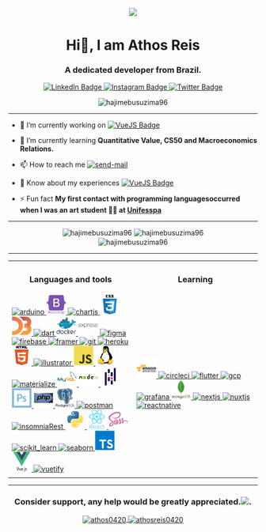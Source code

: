 <div id="header" align="center">
    <img src="https://raw.githubusercontent.com/hajimebusuzima96/hajimebusuzima96/main/2924502035%20(4).gif" />
  </div> 
  
  <h1 align="center"> Hi👋, I am Athos Reis</h1>
  <h3 align="center">A dedicated developer from Brazil.</h3>
  
  
  <div id="badges" align="center">
    <a href="https://www.linkedin.com/in/athosreis77/">
      <img src="https://img.shields.io/badge/LinkedIn-blue?style=for-the-badge&logo=linkedin&logoColor=white" alt="LinkedIn Badge"/>
    </a>
    <a href="https://www.instagram.com/1_puto/">
      <img src="https://img.shields.io/badge/Instagram-C13584?style=for-the-badge&logo=instagram&logoColor=white" alt="Instagram Badge"/>
    </a>
    <a href="https://twitter.com/AthosReis840">
      <img src="https://img.shields.io/badge/Twitter-blue?style=for-the-badge&logo=twitter&logoColor=white" alt="Twitter Badge"/>
    </a>
  </div>
  
  <p align="center"> <img src="https://komarev.com/ghpvc/?username=hajimebusuzima96&label=Profile%20views&color=0e75b6&style=flat" alt="hajimebusuzima96" /> </p>
  
  ---
  
  - 🔭 I’m currently working on <a href="https://alphamaiora.com">
      <img src="https://img.shields.io/badge/WebSite-Alpha Maiora-008a3d?style=flat-square&logo=vuedotjs" alt="VueJS Badge"/>
    </a>
  
  - 🌱 I’m currently learning **Quantitative Value, CS50 and Macroeconomics Relations.**
  
  - 📫 How to reach me <a href="mailto:athos3655@gmail.com">
      <img src="https://img.shields.io/badge/Gmail-Contact me.-red?style=flat-square&logo=gmail" alt="send-mail"/>
    </a>
  
  - 📄 Know about my experiences <a href="https://www.linkedin.com/in/athosreis77/">
      <img src="https://img.shields.io/badge/LinkedIn-LinkedIn-blue?style=flat-square&logo=linkedin" alt="VueJS Badge"/>
    </a>
  
  - ⚡ Fun fact **My first contact with programming languages ​​occurred when I was an art student 🧑‍🎨 at <a href='https://www.unifesspa.edu.br/'>Unifesspa</a>**
  
  ---
  
  <div id='stats' align='center'>
    <img  src="https://github-readme-stats.vercel.app/api?username=hajimebusuzima96&show_icons=true&theme=chartreuse-dark&locale=en" alt="hajimebusuzima96"/>
  <img  src="https://github-readme-streak-stats.herokuapp.com?user=hajimebusuzima96&theme=chartreuse-dark&date_format=j%20M%5B%20Y%5D&currStreakNum=7023DD&fire=7023DD" alt="hajimebusuzima96" />
  </div>

  <div id='stats' align='center'>
        <img align="center" src="https://github-readme-stats.vercel.app/api/top-langs?username=hajimebusuzima96&show_icons=true&l&theme=gothan&langs_count=10&ocale=en&layout=compact" alt="hajimebusuzima96" />
  </div>
  
  ---
  
  <table align='center'>
    <tr>
      <th><h3>Languages and tools</h3></th>
      <th><h3>Learning</h3></th>
      <tr>
        <td width='50%'>
          <a href="https://www.arduino.cc/" target="_blank" rel="noreferrer">
              <img
                src="https://cdn.worldvectorlogo.com/logos/arduino-1.svg"
                alt="arduino"
                width="40"
                height="40"
              />
          </a>
          <a href="https://getbootstrap.com" target="_blank" rel="noreferrer">
              <img
                src="https://raw.githubusercontent.com/devicons/devicon/master/icons/bootstrap/bootstrap-plain-wordmark.svg"
                alt="bootstrap"
                width="40"
                height="40"
              />
          </a>
          <a href="https://www.chartjs.org" target="_blank" rel="noreferrer">
              <img
                src="https://www.chartjs.org/media/logo-title.svg"
                alt="chartjs"
                width="40"
                height="40"
              />
          </a> 
          <a href="https://www.w3schools.com/css/" target="_blank" rel="noreferrer">
              <img
                src="https://raw.githubusercontent.com/devicons/devicon/master/icons/css3/css3-original-wordmark.svg"
                alt="css3"
                width="40"
                height="40"
              />
          </a>
          <a href="https://d3js.org/" target="_blank" rel="noreferrer">
              <img
                src="https://raw.githubusercontent.com/devicons/devicon/master/icons/d3js/d3js-original.svg"
                alt="d3js"
                width="40"
                height="40"
              />
         </a>
         <a href="https://dart.dev" target="_blank" rel="noreferrer">
              <img
                src="https://www.vectorlogo.zone/logos/dartlang/dartlang-icon.svg"
                alt="dart"
                width="40"
                height="40"
              />
         </a>
         <a href="https://www.docker.com/" target="_blank" rel="noreferrer">
              <img
                src="https://raw.githubusercontent.com/devicons/devicon/master/icons/docker/docker-original-wordmark.svg"
                alt="docker"
                width="40"
                height="40"
              />
         </a>
         <a href="https://expressjs.com" target="_blank" rel="noreferrer">
              <img
                src="https://raw.githubusercontent.com/devicons/devicon/master/icons/express/express-original-wordmark.svg"
                alt="express"
                width="40"
                height="40"
              />
         </a>
         <a href="https://www.figma.com/" target="_blank" rel="noreferrer">
              <img
                src="https://www.vectorlogo.zone/logos/figma/figma-icon.svg"
                alt="figma"
                width="40"
                height="40"
              />
         </a>
         <a href="https://firebase.google.com/" target="_blank" rel="noreferrer">
              <img
                src="https://www.vectorlogo.zone/logos/firebase/firebase-icon.svg"
                alt="firebase"
                width="40"
                height="40"
              />
         </a>
         <a href="https://www.framer.com/" target="_blank" rel="noreferrer">
              <img
                src="https://www.vectorlogo.zone/logos/framer/framer-icon.svg"
                alt="framer"
                width="40"
                height="40"
              />
         </a>
         <a href="https://git-scm.com/" target="_blank" rel="noreferrer">
              <img
                src="https://www.vectorlogo.zone/logos/git-scm/git-scm-icon.svg"
                alt="git"
                width="40"
                height="40"
              />
         </a>
         <a href="https://heroku.com" target="_blank" rel="noreferrer">
              <img
                src="https://www.vectorlogo.zone/logos/heroku/heroku-icon.svg"
                alt="heroku"
                width="40"
                height="40"
              />
         </a>
         <a href="https://www.w3.org/html/" target="_blank" rel="noreferrer">
              <img
                src="https://raw.githubusercontent.com/devicons/devicon/master/icons/html5/html5-original-wordmark.svg"
                alt="html5"
                width="40"
                height="40"
              />
         </a>
         <a
              href="https://www.adobe.com/in/products/illustrator.html"
              target="_blank"
              rel="noreferrer"
            >
              <img
                src="https://www.vectorlogo.zone/logos/adobe_illustrator/adobe_illustrator-icon.svg"
                alt="illustrator"
                width="40"
                height="40"
              />
         </a>
         <a
              href="https://developer.mozilla.org/en-US/docs/Web/JavaScript"
              target="_blank"
              rel="noreferrer"
            >
              <img
                src="https://raw.githubusercontent.com/devicons/devicon/master/icons/javascript/javascript-original.svg"
                alt="javascript"
                width="40"
                height="40"
              />
         </a>
         <a href="https://www.linux.org/" target="_blank" rel="noreferrer">
              <img
                src="https://raw.githubusercontent.com/devicons/devicon/master/icons/linux/linux-original.svg"
                alt="linux"
                width="40"
                height="40"
              />
         </a>
         <a href="https://materializecss.com/" target="_blank" rel="noreferrer">
              <img
                src="https://raw.githubusercontent.com/prplx/svg-logos/5585531d45d294869c4eaab4d7cf2e9c167710a9/svg/materialize.svg"
                alt="materialize"
                width="40"
                height="40"
              />
         </a>
         <a href="https://www.mysql.com/" target="_blank" rel="noreferrer">
              <img
                src="https://raw.githubusercontent.com/devicons/devicon/master/icons/mysql/mysql-original-wordmark.svg"
                alt="mysql"
                width="40"
                height="40"
              />
         </a>
         <a href="https://nodejs.org" target="_blank" rel="noreferrer">
              <img
                src="https://raw.githubusercontent.com/devicons/devicon/master/icons/nodejs/nodejs-original-wordmark.svg"
                alt="nodejs"
                width="40"
                height="40"
              />
         </a>
         <a href="https://pandas.pydata.org/" target="_blank" rel="noreferrer">
              <img
                src="https://raw.githubusercontent.com/devicons/devicon/2ae2a900d2f041da66e950e4d48052658d850630/icons/pandas/pandas-original.svg"
                alt="pandas"
                width="40"
                height="40"
              />
         </a>
         <a href="https://www.photoshop.com/en" target="_blank" rel="noreferrer">
              <img
                src="https://raw.githubusercontent.com/devicons/devicon/master/icons/photoshop/photoshop-line.svg"
                alt="photoshop"
                width="40"
                height="40"
              />
         </a>
         <a href="https://www.php.net" target="_blank" rel="noreferrer">
              <img
                src="https://raw.githubusercontent.com/devicons/devicon/master/icons/php/php-original.svg"
                alt="php"
                width="40"
                height="40"
              />
         </a>
         <a href="https://www.postgresql.org" target="_blank" rel="noreferrer">
              <img
                src="https://raw.githubusercontent.com/devicons/devicon/master/icons/postgresql/postgresql-original-wordmark.svg"
                alt="postgresql"
                width="40"
                height="40"
              />
         </a>
         <a href="https://postman.com" target="_blank" rel="noreferrer">
              <img
                src="https://www.vectorlogo.zone/logos/getpostman/getpostman-icon.svg"
                alt="postman"
                width="40"
                height="40"
              />
         </a>
         <a href="https://insomnia.rest/" target="_blank" rel="noreferrer">
              <img
                src="https://raw.githubusercontent.com/get-icon/geticon/fc0f660daee147afb4a56c64e12bde6486b73e39/icons/insomnia.svg"
                alt="insomniaRest"
                width="40"
                height="40"
              />
         </a>
         <a href="https://www.python.org" target="_blank" rel="noreferrer">
              <img
                src="https://raw.githubusercontent.com/devicons/devicon/master/icons/python/python-original.svg"
                alt="python"
                width="40"
                height="40"
              />
         </a>
         <a href="https://reactjs.org/" target="_blank" rel="noreferrer">
              <img
                src="https://raw.githubusercontent.com/devicons/devicon/master/icons/react/react-original-wordmark.svg"
                alt="react"
                width="40"
                height="40"
              />
         </a>
         <a href="https://sass-lang.com" target="_blank" rel="noreferrer">
              <img
                src="https://raw.githubusercontent.com/devicons/devicon/master/icons/sass/sass-original.svg"
                alt="sass"
                width="40"
                height="40"
              />
         </a>
         <a href="https://scikit-learn.org/" target="_blank" rel="noreferrer">
              <img
                src="https://upload.wikimedia.org/wikipedia/commons/0/05/Scikit_learn_logo_small.svg"
                alt="scikit_learn"
                width="40"
                height="40"
              />
         </a>
         <a href="https://seaborn.pydata.org/" target="_blank" rel="noreferrer">
              <img
                src="https://seaborn.pydata.org/_images/logo-mark-lightbg.svg"
                alt="seaborn"
                width="40"
                height="40"
              />
         </a>
         <a href="https://www.typescriptlang.org/" target="_blank" rel="noreferrer">
              <img
                src="https://raw.githubusercontent.com/devicons/devicon/master/icons/typescript/typescript-original.svg"
                alt="typescript"
                width="40"
                height="40"
              />
         </a>
         <a href="https://vuejs.org/" target="_blank" rel="noreferrer">
              <img
                src="https://raw.githubusercontent.com/devicons/devicon/master/icons/vuejs/vuejs-original-wordmark.svg"
                alt="vuejs"
                width="40"
                height="40"
              />
         </a>
         <a href="https://vuetifyjs.com/en/" target="_blank" rel="noreferrer">
              <img
                src="https://bestofjs.org/logos/vuetify.svg"
                alt="vuetify"
                width="40"
                height="40"
              />
         </a>
        </td>
        <td width='50%'>
         <a href="https://aws.amazon.com" target="_blank" rel="noreferrer">
              <img
                src="https://raw.githubusercontent.com/devicons/devicon/master/icons/amazonwebservices/amazonwebservices-original-wordmark.svg"
                alt="aws"
                width="40"
                height="40"
              />
         </a>
         <a href="https://circleci.com" target="_blank" rel="noreferrer">
              <img
                src="https://www.vectorlogo.zone/logos/circleci/circleci-icon.svg"
                alt="circleci"
                width="40"
                height="40"
              />
         </a>
         <a href="https://flutter.dev" target="_blank" rel="noreferrer">
              <img
                src="https://www.vectorlogo.zone/logos/flutterio/flutterio-icon.svg"
                alt="flutter"
                width="40"
                height="40"
              />
         </a>
         <a href="https://cloud.google.com" target="_blank" rel="noreferrer">
              <img
                src="https://www.vectorlogo.zone/logos/google_cloud/google_cloud-icon.svg"
                alt="gcp"
                width="40"
                height="40"
              />
         </a>
         <a href="https://grafana.com" target="_blank" rel="noreferrer">
              <img
                src="https://www.vectorlogo.zone/logos/grafana/grafana-icon.svg"
                alt="grafana"
                width="40"
                height="40"
              />
         </a>
         <a href="https://www.mongodb.com/" target="_blank" rel="noreferrer">
              <img
                src="https://raw.githubusercontent.com/devicons/devicon/master/icons/mongodb/mongodb-original-wordmark.svg"
                alt="mongodb"
                width="40"
                height="40"
              />
         </a>
         <a href="https://nextjs.org/" target="_blank" rel="noreferrer">
              <img
                src="https://cdn.worldvectorlogo.com/logos/nextjs-2.svg"
                alt="nextjs"
                width="40"
                height="40"
              />
         </a>
         <a href="https://nuxtjs.org/" target="_blank" rel="noreferrer">
              <img
                src="https://www.vectorlogo.zone/logos/nuxtjs/nuxtjs-icon.svg"
                alt="nuxtjs"
                width="40"
                height="40"
              />
         </a>
         <a href="https://reactnative.dev/" target="_blank" rel="noreferrer">
              <img
                src="https://reactnative.dev/img/header_logo.svg"
                alt="reactnative"
                width="40"
                height="40"
              />
         </a>
        </td>
      </tr>
      <tr>
        <td></td>
        <td></td>
      </tr>
    </tr>
  <table>
    
  ---
  <div id='stats' align='center'>

  <div id='support' align='center'>
  <h3 >Consider support, any help would be greatly appreciated.<img src="https://media.giphy.com/media/NEvPzZ8bd1V4Y/giphy.gif" width="77" />. 
    
  </h3>

  <p><a href="https://www.buymeacoffee.com/athos0420"> <img align="center" src="https://cdn.buymeacoffee.com/buttons/v2/default-yellow.png" height="50" width="210" alt="athos0420" /></a><a href="https://ko-fi.com/athosreis0420"> <img align="center" src="https://cdn.ko-fi.com/cdn/kofi3.png?v=3" height="50" width="210" alt="athosreis0420" /></a></p><br><br>
  
 </div>
    
